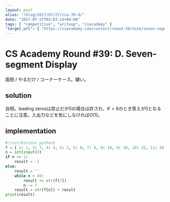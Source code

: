 ```yaml
---
layout: post
alias: "/blog/2017/07/27/csa-39-d/"
date: "2017-07-27T03:03:14+09:00"
tags: [ "competitive", "writeup", "csacademy" ]
"target_url": [ "https://csacademy.com/contest/round-39/task/seven-segment-display/" ]
---
```


# CS Academy Round #39: D. Seven-segment Display

面倒 / やるだけ / コーナーケース。嫌い。

## solution

自明。leading zerosは禁止だが$0$の場合は許され、$K = 6$のとき答えが$0$となることに注意。入出力などを気にしなければ$O(1)$。

## implementation

``` python
#!/usr/bin/env python3
f = { 2: 1, 3: 7, 4: 4, 5: 2, 6: 0, 7: 8, 8: 10, 9: 18, 10: 22, 11: 20, 12: 28, 13: 68, 14: 88, 15: 108, 16: 188, 17: 200, 18: 208, 19: 288, 20: 688, 21: 888, 22: 1088, 23: 1888, 24: 2008, 25: 2088, 26: 2888, 27: 6888, 28: 8888, 29: 10888, 30: 18888, 31: 20088, 32: 20888, 33: 28888, 34: 68888, 35: 88888, 36: 108888, 37: 188888, 38: 200888, 39: 208888, 40: 288888, 41: 688888, 42: 888888, 43: 1088888, 44: 1888888, 45: 2008888, 46: 2088888, 47: 2888888, 48: 6888888, 49: 8888888, }
n = int(input())
if n <= 1:
    result = -1
else:
    result = ''
    while n > 49:
        result += str(f[7])
        n -= 7
    result = str(f[n]) + result
print(result)
```
